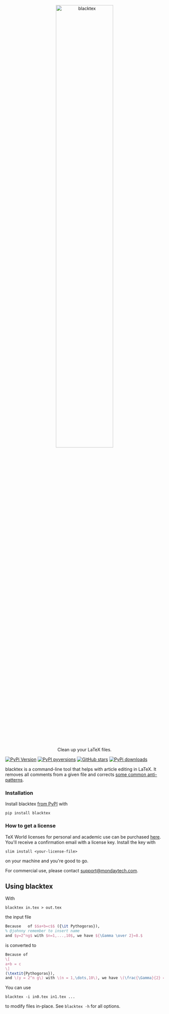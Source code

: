 <p align="center">
  <a href="https://github.com/texworld/blacktex"><img alt="blacktex" src="https://texworld.github.io/blacktex/logo.svg" width="60%"></a>
  <p align="center">Clean up your LaTeX files.</p>
</p>

[![PyPi Version](https://img.shields.io/pypi/v/blacktex.svg?style=flat-square)](https://pypi.org/project/blacktex/)
[![PyPI pyversions](https://img.shields.io/pypi/pyversions/blacktex.svg?style=flat-square)](https://pypi.org/project/blacktex/)
[![GitHub stars](https://img.shields.io/github/stars/texworld/blacktex.svg?style=flat-square&logo=github&label=Stars&logoColor=white)](https://github.com/texworld/blacktex)
[![PyPi downloads](https://img.shields.io/pypi/dm/blacktex.svg?style=flat-square)](https://pypistats.org/packages/blacktex)

blacktex is a command-line tool that helps with article editing in LaTeX. It
removes all comments from a given file and corrects [some common
anti-patterns](http://mirrors.ctan.org/info/l2tabu/english/l2tabuen.pdf).

### Installation

Install blacktex [from PyPI](https://pypi.org/project/blacktex/) with

```
pip install blacktex
```

### How to get a license

TeX World licenses for personal and academic use can be purchased
[here](https://buy.stripe.com/aEU7vb9xc870f1mbIL).
You'll receive a confirmation email with a license key.
Install the key with

```
slim install <your-license-file>
```

on your machine and you're good to go.

For commercial use, please contact support@mondaytech.com.

## Using blacktex

With

```
blacktex in.tex > out.tex
```

the input file

```latex
Because   of $$a+b=c$$ ({\it Pythogoras}),
% @johnny remember to insert name
and $y=2^ng$ with $n=1,...,10$, we have ${\Gamma \over 2}=8.$
```

is converted to

```latex
Because of
\[
a+b = c
\]
(\textit{Pythogoras}),
and \(y = 2^n g\) with \(n = 1,\dots,10\), we have \(\frac{\Gamma}{2} = 8\).
```

You can use

```
blacktex -i in0.tex in1.tex ...
```

to modify files in-place. See `blacktex -h` for all options.
